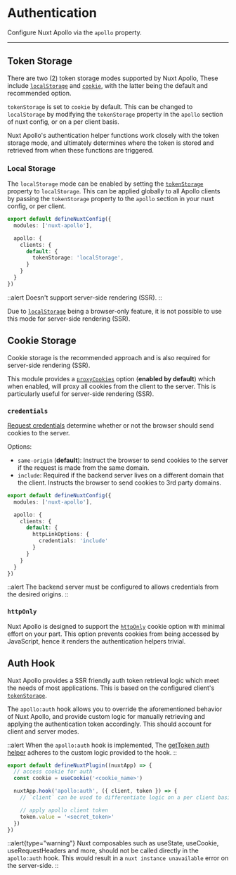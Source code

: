# Authentication

Configure Nuxt Apollo via the `apollo` property.

---

## Token Storage

There are two (2) token storage modes supported by Nuxt Apollo, These include [`localStorage`](https://developer.mozilla.org/en-US/docs/Web/API/Window/localStorage) and [`cookie`](https://developer.mozilla.org/en-US/docs/Web/HTTP/Cookies), with the latter being the default and recommended option.

`tokenStorage` is set to `cookie` by default. This can be changed to `localStorage` by modifying the `tokenStorage` property in the `apollo` section of nuxt config, or on a per client basis.

Nuxt Apollo's authentication helper functions work closely with the token storage mode, and ultimately determines where the token is stored and retrieved from when these functions are triggered.

### Local Storage

The `localStorage` mode can be enabled by setting the [`tokenStorage`](/getting-started/configuration#tokenstorage) property to `localStorage`. This can be applied globally to all Apollo clients by passing the `tokenStorage` property to the `apollo` section in your nuxt config, or per client.

```ts [nuxt.config.ts]
export default defineNuxtConfig({
  modules: ['nuxt-apollo'],

  apollo: {
    clients: {
      default: {
        tokenStorage: 'localStorage',
      }
    }
  }
})
```

::alert
Doesn't support server-side rendering (SSR).
::

Due to [`localStorage`](https://developer.mozilla.org/en-US/docs/Web/API/Window/localStorage) being a browser-only feature, it is not possible to use this mode for server-side rendering (SSR).

## Cookie Storage

Cookie storage is the recommended approach and is also required for server-side rendering (SSR).

This module provides a [`proxyCookies`](/getting-started/configuration#proxycookies) option (__enabled by default__) which when enabled, will proxy all cookies from the client to the server. This is particularly useful for server-side rendering (SSR).

### `credentials`

[Request credentials](https://developer.mozilla.org/en-US/docs/Web/API/Request/credentials) determine whether or not the browser should send cookies to the server. 

Options:

- `same-origin` (__default__): Instruct the browser to send cookies to the server if the request is made from the same domain.
- `include`: Required if the backend server lives on a different domain that the client. Instructs the browser to send cookies to 3rd party domains.

```ts [nuxt.config.ts]
export default defineNuxtConfig({
  modules: ['nuxt-apollo'],

  apollo: {
    clients: {
      default: {
        httpLinkOptions: {
          credentials: 'include'
        }
      }
    }
  }
})
```

::alert
The backend server must be configured to allows credentials from the desired origins.
::

### `httpOnly`

Nuxt Apollo is designed to support the [`httpOnly`](https://developer.mozilla.org/en-US/docs/Web/HTTP/Cookies#restrict_access_to_cookies) cookie option with minimal effort on your part. This option prevents cookies from being accessed by JavaScript, hence it renders the authentication helpers trivial.

## Auth Hook

Nuxt Apollo provides a SSR friendly auth token retrieval logic which meet the needs of most applications. This is based on the configured client's [`tokenStorage`](#tokenstorage).

The `apollo:auth` hook allows you to override the aforementioned behavior of Nuxt Apollo, and provide custom logic for manually retrieving and applying the authentication token accordingly. This should account for client and server modes.

::alert
When the `apollo:auth` hook is implemented, The [getToken auth helper](getting-started/auth-helpers#gettoken) adheres to the custom logic provided to the hook.
::


```ts [plugins/apollo.ts]
export default defineNuxtPlugin((nuxtApp) => {
  // access cookie for auth
  const cookie = useCookie('<cookie_name>')

  nuxtApp.hook('apollo:auth', ({ client, token }) => {
    // `client` can be used to differentiate logic on a per client basis.

    // apply apollo client token
    token.value = '<secret_token>'
  })
})
```

::alert{type="warning"}
Nuxt composables such as useState, useCookie, useRequestHeaders and more, should not be called directly in the `apollo:auth` hook. This would result in a `nuxt instance unavailable` error on the server-side.
::
